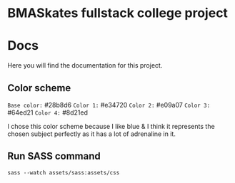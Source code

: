 # BMASkates fullstack college project

# Docs

Here you will find the documentation for this project.

## Color scheme

`Base color:` #28b8d6
`Color 1:` #e34720
`Color 2:` #e09a07
`Color 3:` #64ed21
`Color 4:` #8d21ed

I chose this color scheme because I like blue & I think it represents the chosen subject perfectly as it has a lot of adrenaline in it.

## Run SASS command

`sass --watch assets/sass:assets/css`
